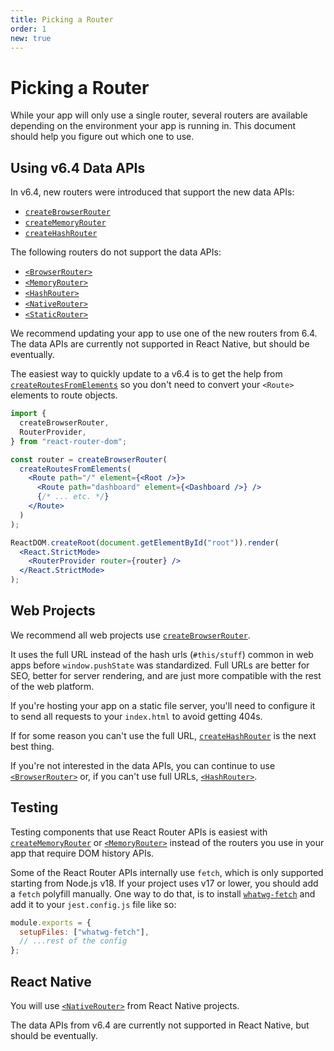 ```yaml
---
title: Picking a Router
order: 1
new: true
---
```


# Picking a Router

While your app will only use a single router, several routers are available depending on the environment your app is running in. This document should help you figure out which one to use.

## Using v6.4 Data APIs

In v6.4, new routers were introduced that support the new data APIs:

- [`createBrowserRouter`][createbrowserrouter]
- [`createMemoryRouter`][creatememoryrouter]
- [`createHashRouter`][createhashrouter]

The following routers do not support the data APIs:

- [`<BrowserRouter>`][browserrouter]
- [`<MemoryRouter>`][memoryrouter]
- [`<HashRouter>`][hashrouter]
- [`<NativeRouter>`][nativerouter]
- [`<StaticRouter>`][staticrouter]

We recommend updating your app to use one of the new routers from 6.4. The data APIs are currently not supported in React Native, but should be eventually.

The easiest way to quickly update to a v6.4 is to get the help from [`createRoutesFromElements`][createroutesfromelements] so you don't need to convert your `<Route>` elements to route objects.

```jsx
import {
  createBrowserRouter,
  RouterProvider,
} from "react-router-dom";

const router = createBrowserRouter(
  createRoutesFromElements(
    <Route path="/" element={<Root />}>
      <Route path="dashboard" element={<Dashboard />} />
      {/* ... etc. */}
    </Route>
  )
);

ReactDOM.createRoot(document.getElementById("root")).render(
  <React.StrictMode>
    <RouterProvider router={router} />
  </React.StrictMode>
);
```

## Web Projects

We recommend all web projects use [`createBrowserRouter`][createbrowserrouter].

It uses the full URL instead of the hash urls (`#this/stuff`) common in web apps before `window.pushState` was standardized. Full URLs are better for SEO, better for server rendering, and are just more compatible with the rest of the web platform.

If you're hosting your app on a static file server, you'll need to configure it to send all requests to your `index.html` to avoid getting 404s.

If for some reason you can't use the full URL, [`createHashRouter`][createhashrouter] is the next best thing.

If you're not interested in the data APIs, you can continue to use [`<BrowserRouter>`][browserrouter] or, if you can't use full URLs, [`<HashRouter>`][hashrouter].

## Testing

Testing components that use React Router APIs is easiest with [`createMemoryRouter`][creatememoryrouter] or [`<MemoryRouter>`][memoryrouter] instead of the routers you use in your app that require DOM history APIs.

Some of the React Router APIs internally use `fetch`, which is only supported starting from Node.js v18. If your project uses v17 or lower, you should add a `fetch` polyfill manually. One way to do that, is to install [`whatwg-fetch`](https://www.npmjs.com/package/whatwg-fetch) and add it to your `jest.config.js` file like so:

```js
module.exports = {
  setupFiles: ["whatwg-fetch"],
  // ...rest of the config
};
```

## React Native

You will use [`<NativeRouter>`][nativerouter] from React Native projects.

The data APIs from v6.4 are currently not supported in React Native, but should be eventually.

[createbrowserrouter]: ./create-browser-router
[createhashrouter]: ./create-hash-router
[creatememoryrouter]: ./create-memory-router
[createroutesfromelements]: ../utils/create-routes-from-elements
[browserrouter]: ../router-components/browser-router
[memoryrouter]: ../router-components/memory-router
[hashrouter]: ../router-components/hash-router
[nativerouter]: ../router-components/native-router
[staticrouter]: ../router-components/static-router

